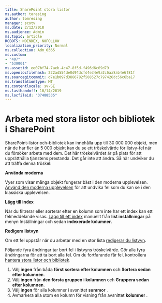 ```yaml
---
title: SharePoint stora listor
ms.author: toresing
author: tomresing
manager: scotv
ms.date: 2/12/2018
ms.audience: Admin
ms.topic: article
ROBOTS: NOINDEX, NOFOLLOW
localization_priority: Normal
ms.collection: Adm_O365
ms.custom:
- "407"
- "530001"
ms.assetid: ee07bf74-7aeb-4c47-8f5d-f496d6c09d79
ms.openlocfilehash: 222ad554de0d94dcfd4e34e9a2c6aa8ab4e6f81f
ms.sourcegitcommit: d7e1b097d3866782f508527c797426dc56c6ba17
ms.translationtype: MT
ms.contentlocale: sv-SE
ms.lasthandoff: 10/14/2019
ms.locfileid: "37488535"
---
```

# <a name="work-with-large-lists-and-libraries-in-sharepoint"></a>Arbeta med stora listor och bibliotek i SharePoint

SharePoint-listor och-bibliotek kan innehålla upp till 30 000 000 objekt, men när de har fler än 5 000 objekt kan du se ett tröskelvärde för listvy-fel när du försöker arbeta med dem. Det här tröskelvärdet är på plats för att upprätthålla tjänstens prestanda. Det går inte att ändra. Så här undviker du att träffa denna tröskel:

**Använda moderna**

Vyer som visar många objekt fungerar bäst i den moderna upplevelsen. [Använd den moderna upplevelsen](https://support.office.com/article/66dac24b-4177-4775-bf50-3d267318caa9) för att undvika fel som du kan se i den klassiska upplevelsen.

**Lägg till index**

När du filtrerar eller sorterar efter en kolumn som inte har ett index kan ett felmeddelande visas. [Lägg till ett index](https://support.office.com/article/f3f00554-b7dc-44d1-a2ed-d477eac463b0) manuellt från **list inställningar** på menyn Inställningar och sedan **indexerade kolumner**.

**Redigera listvyn**

Om ett fel uppstår när du arbetar med en stor lista [redigerar du listvyn](https://support.office.com/article/15916903-e79a-423f-b4e2-02d37e1ff372).

Följande fyra ändringar tar bort fel i listvyns tröskelvärde. Gör alla fyra ändringarna för att ta bort alla fel. Om du fortfarande får fel, kontrollera [hantera stora listor och bibliotek](https://support.office.com/article/B8588DAE-9387-48C2-9248-C24122F07C59).

1. Välj **ingen** från båda **först sortera efter kolumnen** och **Sortera sedan efter kolumnen**.
2. Välj **ingen** från **den första gruppen i kolumnen** och **Gruppera sedan efter kolumnen**.
3. Välj **ingen** för alla kolumner i avsnittet **summor** .
4. Avmarkera alla utom en kolumn för visning från avsnittet **kolumner** .

